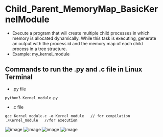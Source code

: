 # Child_Parent_MemoryMap_BasicKernelModule
* Execute a program that will create multiple child processes in which memory is allocated dynamically. While this task is executing, generate an output with the process id and the memory map of each child process in a tree structure.
* Example: my_kernel_module  <process id of the parent program executing>

## Commands to run the .py and .c file in **Linux Terminal**

* .py file

```
python3 Kernel_module.py
```
* .c file

```
gcc Kernel_module.c -o Kernel_module   // for compilation
./Kernel_module   //for execution
```
  
![image](https://github.com/user-attachments/assets/e2d08ee5-35d1-4485-bb26-412477c9bdfa)
![image](https://github.com/user-attachments/assets/66449ea5-c0c3-41b7-ba02-b0b941cc8a53)
![image](https://github.com/user-attachments/assets/3d0753b7-9537-4c93-814f-00a46a63c6f5)
![image](https://github.com/user-attachments/assets/517d0d15-b8fa-4f62-9d5c-0126bab44ea4)
